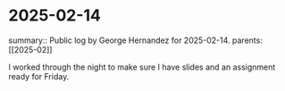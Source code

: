 #  2025-02-14

summary:: Public log by George Hernandez for 2025-02-14.
parents: [[2025-02]]

I worked through the night to make sure I have slides and an assignment ready for Friday.

